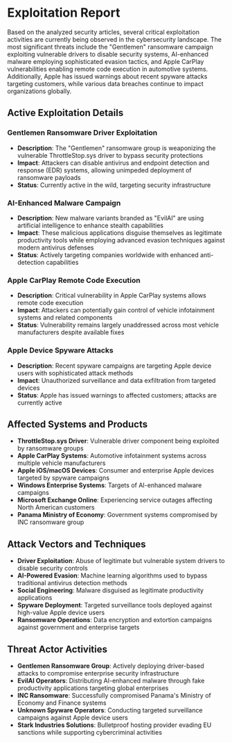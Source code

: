 # Exploitation Report

Based on the analyzed security articles, several critical exploitation activities are currently being observed in the cybersecurity landscape. The most significant threats include the "Gentlemen" ransomware campaign exploiting vulnerable drivers to disable security systems, AI-enhanced malware employing sophisticated evasion tactics, and Apple CarPlay vulnerabilities enabling remote code execution in automotive systems. Additionally, Apple has issued warnings about recent spyware attacks targeting customers, while various data breaches continue to impact organizations globally.

## Active Exploitation Details

### Gentlemen Ransomware Driver Exploitation
- **Description**: The "Gentlemen" ransomware group is weaponizing the vulnerable ThrottleStop.sys driver to bypass security protections
- **Impact**: Attackers can disable antivirus and endpoint detection and response (EDR) systems, allowing unimpeded deployment of ransomware payloads
- **Status**: Currently active in the wild, targeting security infrastructure

### AI-Enhanced Malware Campaign
- **Description**: New malware variants branded as "EvilAI" are using artificial intelligence to enhance stealth capabilities
- **Impact**: These malicious applications disguise themselves as legitimate productivity tools while employing advanced evasion techniques against modern antivirus defenses
- **Status**: Actively targeting companies worldwide with enhanced anti-detection capabilities

### Apple CarPlay Remote Code Execution
- **Description**: Critical vulnerability in Apple CarPlay systems allows remote code execution
- **Impact**: Attackers can potentially gain control of vehicle infotainment systems and related components
- **Status**: Vulnerability remains largely unaddressed across most vehicle manufacturers despite available fixes

### Apple Device Spyware Attacks
- **Description**: Recent spyware campaigns are targeting Apple device users with sophisticated attack methods
- **Impact**: Unauthorized surveillance and data exfiltration from targeted devices
- **Status**: Apple has issued warnings to affected customers; attacks are currently active

## Affected Systems and Products

- **ThrottleStop.sys Driver**: Vulnerable driver component being exploited by ransomware groups
- **Apple CarPlay Systems**: Automotive infotainment systems across multiple vehicle manufacturers
- **Apple iOS/macOS Devices**: Consumer and enterprise Apple devices targeted by spyware campaigns
- **Windows Enterprise Systems**: Targets of AI-enhanced malware campaigns
- **Microsoft Exchange Online**: Experiencing service outages affecting North American customers
- **Panama Ministry of Economy**: Government systems compromised by INC ransomware group

## Attack Vectors and Techniques

- **Driver Exploitation**: Abuse of legitimate but vulnerable system drivers to disable security controls
- **AI-Powered Evasion**: Machine learning algorithms used to bypass traditional antivirus detection methods
- **Social Engineering**: Malware disguised as legitimate productivity applications
- **Spyware Deployment**: Targeted surveillance tools deployed against high-value Apple device users
- **Ransomware Operations**: Data encryption and extortion campaigns against government and enterprise targets

## Threat Actor Activities

- **Gentlemen Ransomware Group**: Actively deploying driver-based attacks to compromise enterprise security infrastructure
- **EvilAI Operators**: Distributing AI-enhanced malware through fake productivity applications targeting global enterprises
- **INC Ransomware**: Successfully compromised Panama's Ministry of Economy and Finance systems
- **Unknown Spyware Operators**: Conducting targeted surveillance campaigns against Apple device users
- **Stark Industries Solutions**: Bulletproof hosting provider evading EU sanctions while supporting cybercriminal activities